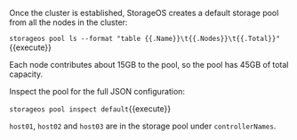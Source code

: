 Once the cluster is established, StorageOS creates a default storage pool from all the nodes in the cluster:

`storageos pool ls --format "table {{.Name}}\t{{.Nodes}}\t{{.Total}}"`{{execute}}

Each node contributes about 15GB to the pool, so the pool has 45GB of total capacity.

Inspect the pool for the full JSON configuration:

`storageos pool inspect default`{{execute}}

`host01`, `host02` and `host03` are in the storage pool under `controllerNames`.
